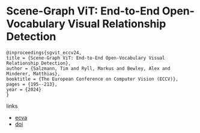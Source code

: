 # Scene-Graph ViT: End-to-End Open-Vocabulary Visual Relationship Detection

```
@inproceedings{sgvit_eccv24,
title = {Scene-Graph ViT: End-to-End Open-Vocabulary Visual Relationship Detection},
author = {Salzmann, Tim and Ryll, Markus and Bewley, Alex and Minderer, Matthias},
booktitle = {The European Conference on Computer Vision (ECCV)},
pages = {195--213},
year = {2024}
}
```

links
- [ecva](https://www.ecva.net/papers/eccv_2024/papers_ECCV/html/11211_ECCV_2024_paper.php)
- [doi](https://link.springer.com/chapter/10.1007/978-3-031-72907-2_12)
